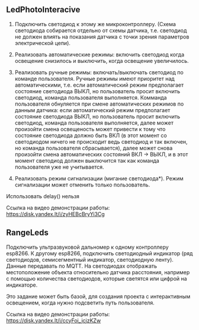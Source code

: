 ## LedPhotoInteracive

1. Подключить светодиод к этому же микроконтроллеру. (Схема светодиода собирается отдельно от схемы датчика, т.е. светодиод не должен влиять на показания датчика с точки зрения параметров электрической цепи).

2. Реализовать автоматические режимы: включить светодиод когда освещение снизилось и выключить, когда освещение увеличилось.

3. Реализовать ручные режимы: включать/выключать  светодиод по команде пользователя. Ручные режимы имеют приоритет над автоматическими, т.е. если автоматический режим предполагает состояние светодиода ВЫКЛ, но пользователь просит включить светодиод, команда пользователя выполняется. Комманда пользователя обнуляется при смене автоматических режимов по данным датчика: если автоматический режим предполагает состояние светодиода ВЫКЛ, но пользователь просит включить светодиод, команда пользователя выполняется, далее может произойти смена освещеность может привести к тому что состояние светодиода должно быть ВКЛ (в этот момент со светодиодом ничего не происходит ведь светодиод и так включен, но команда пользователя сбрасывается), далее может снова произойти смена автоматических состояний ВКЛ -> ВЫКЛ, и в этот момент светодиод должен выключится так как команда пользователя уже не учитывается.

4. Реализовать режим сигнализации (мигание светодиода*). Режим сигнализации может отменить только пользователь.

Использовать delay() нельзя 

Ссылка на видео демонстрации работы: https://disk.yandex.lt/i/zyHEBcBryYi3Cg


## RangeLeds

Подключить ультразвуковой дальномер к одному контроллеру esp8266. К другому esp8266, подключить светодиодный индикатор (ряд светодиодов, семисегментный индикатор, светодиодную ленту). Данные передавать по MQTT. На светодиодах отображать местоположение объекта относительно датчика расстояния, например с помощью количества светодиодов, которые светятся или цифрой на индикаторе.

Это задание может быть базой, для создания проекта с интерактивным освещением, когда нужно подсветить путь пользователя.

Ссылка на видео демонстрации работы: https://disk.yandex.lt/i/ccyFoi_jcjzKZw
